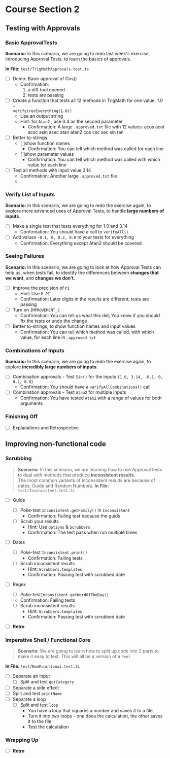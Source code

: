# Course Section 2

## Testing with Approvals

### Basic ApprovalTests

**Scenario:** In this scenario, we are going to redo last week's exercise,
introducing Approval Tests, to learn the basics of approvals.

**In File:** `test/TrigMathApprovals.test.ts`

* [ ] Demo: Basic approval of Cos()
    * Confirmation:
        1. a diff tool opened
        2. tests are passing
* [ ] Create a function that tests all 12 methods in TrigMath for one value, 1.0 -    
  `verify(runEverything(1.0))`
    * Use an output string
    * Hint: for `Atan2` , use 0.4 as the second parameter
      * Confirmation: A large `.approved.txt` file with 12 values:
        acos
        acot
        acsc
        asin
        asec
        atan
        atan2
        cos
        csc
        sec
        sin
        tan
* [ ] Better to-strings
    * [ ]show function names
      * Confirmation: You can tell which method was called for each line
    * [ ]show parameter values
      * Confirmation: You can tell which method was called  with which value for each line 
* [ ] Test all methods with input value 3.14
    * Confirmation: Another large `.approved.txt` file
    * 
### Verify List of Inputs

**Scenario:** In this scenario, we are going to redo the exercise again, to explore more advanced uses of Approval Tests, to handle **large numbers of inputs**.

* [ ] Make a single test that tests everything for 1.0 and 3.14
    * Confirmation: You should have a call to  `verifyAll()`
* [ ] Add values `-0.1, 0, 0.2, 0.8` to your tests for everything
    * Confirmation: Everything except Atan2 should be covered

### Seeing Failures

**Scenario:** In this scenario, we are going to look at how Approval Tests can help us, when tests fail, to identify the differences between **changes that we want**, and **changes we don't.**

* [ ] Improve the precision of `PI`
    * Hint: Use `M_PI`
    * Confirmation: Later digits in the results are different; tests are passing
* [ ] Turn on `IMPROVEMENT_2`
    * Confirmation: You can tell us what this did; You know if you should fix the tests or undo the change
* [ ] Better to-strings, to show function names and input values
    * Confirmation: You can tell which method was called, with which value, for each line in `.approved.txt`

### Combinations of Inputs

**Scenario:** In this scenario, we are going to redo the exercise again, to explore **incredibly large numbers of inputs**.

* [ ] Combination approvals - Test `Sin()` for the inputs `{1.0, 3.14, -0.1, 0, 0.2, 0.8}`
    * Confirmation: You should have a `verifyAllCombinations()` call
* [ ] Combination approvals - Test `Atan2` for multiple inputs
    * Confirmation: You have tested `Atan2` with a range of values for both arguments

### Finishing Off
* [ ] Explanations and Retrospective


## Improving non-functional code

### Scrubbing

> **Scenario:** In this scenario, we are learning how to use ApprovalTests to deal with methods that produce **inconsistent results**.   
> The most common variants of inconsistent results are because of dates, Guids and Random Numbers. 
**In File:** `test/Inconsistent.test.ts`
* [ ] Guids
  * [ ] Poke-test `Inconsistent.getFamily()` in `Inconsistent`
    * Confirmation: Failing test because the guids
  * [ ] Scrub your results
    * Hint: Use `Options` & `Scrubbers`
    * Confirmation: The test pass when run multiple times
* [ ] Dates
  * [ ] Poke-test `Inconsistent.print()` 
    * Confirmation: Failing tests
  * [ ] Scrub inconsistent results
    * Hint: `Scrubbers.templates` 
    * Confirmation: Passing test with scrubbed date
*  [ ] Regex
    * [ ] Poke-test`Inconsistent.getWordOfTheDay()` 
    * Confirmation: Failing tests
  * [ ] Scrub inconsistent results
      * Hint: `Scrubbers.templates`
      * Confirmation: Passing test with scrubbed date
* [ ] **Retro**


### Imperative Shell / Functional Core 

> **Scenario:** We are going to learn how to split up code into 2 parts to make it easy to test. This will all be a version of a `Peel`

**In File:** `test/NonFunctional.test.ts`

* [ ] Separate an input
  * [ ] Split and test `getCategory`
* [ ] Separate a side effect
* [ ] Split and test `printName`
* [ ] Separate a loop
  * [ ] Split and test `loop`
      * You have a loop that squares a number and saves it to a file
      * Turn it into two loops - one does the calculation, the other saves it to the file
      * Test the calculation

### Wrapping Up
* [ ] **Retro**


